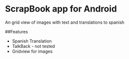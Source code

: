 # ScrapBook app for Android
An grid view of images with text and translations to spanish 

##Features

* Spanish Translation
* TalkBack - not tested
* Gridview for images
